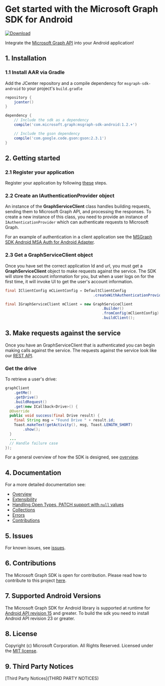# Get started with the Microsoft Graph SDK for Android

[ ![Download](https://api.bintray.com/packages/microsoftgraph/Maven/msgraph-sdk-android/images/download.svg) ](https://bintray.com/microsoftgraph/Maven/msgraph-sdk-android/_latestVersion)

Integrate the [Microsoft Graph API](https://graph.microsoft.io/en-us/getting-started) into your Android application!

## 1. Installation
### 1.1 Install AAR via Gradle
Add the JCenter repository and a compile dependency for `msgraph-sdk-android` to your project's `build.gradle`

```gradle
repository {
    jcenter()
}

dependency {
    // Include the sdk as a dependency
    compile('com.microsoft.graph:msgraph-sdk-android:1.2.+')

    // Include the gson dependency
    compile('com.google.code.gson:gson:2.3.1')
}
```

## 2. Getting started

### 2.1 Register your application

Register your application by following [these](https://graph.microsoft.io/en-us/app-registration) steps.

### 2.2 Create an IAuthenticationProvider object

An instance of the **GraphServiceClient** class handles building requests,
sending them to Microsoft Graph API, and processing the responses. To create a
new instance of this class, you need to provide an instance of
`IAuthenticationProvider` which can authenticate requests to Microsoft Graph.

For an example of authentication in a client application see the [MSGraph SDK Android MSA Auth for Android Adapter](https://github.com/microsoftgraph/msgraph-sdk-android-msa-auth-for-android-adapter).

### 2.3 Get a GraphServiceClient object

Once you have set the correct application Id and url, you must get a **GraphServiceClient** object to make requests against the service. The SDK will store the account information for you, but when a user logs on for the first time, it will invoke UI to get the user's account information.

```java
final IClientConfig mCLientConfig = DefaultClientConfig
                                        .createWithAuthenticationProvider(mAuthenticationProvider);

final IGraphServiceClient mClient = new GraphServiceClient
                                            .Builder()
                                            .fromConfig(mClientConfig)
                                            .buildClient();
```

## 3. Make requests against the service

Once you have an GraphServiceClient that is authenticated you can begin making calls against the service. The requests against the service look like our [REST API](https://graph.microsoft.io/en-us/docs).

### Get the drive

To retrieve a user's drive:

```java
graphClient
    .getMe()
    .getDrive()
    .buildRequest()
    .get(new ICallback<Drive>() {
  @Override
  public void success(final Drive result) {
    final String msg = "Found Drive " + result.id;
    Toast.makeText(getActivity(), msg, Toast.LENGTH_SHORT)
        .show();
  }
  ...
  // Handle failure case
});
```

For a general overview of how the SDK is designed, see [overview](docs/overview.md).

## 4. Documentation

For a more detailed documentation see:

* [Overview](docs/overview.md)
* [Extensibility](docs/extensibility.md)
* [Handling Open Types, PATCH support with `null` values](docs/opentypes.md)
* [Collections](docs/collections.md)
* [Errors](docs/errors.md)
* [Contributions](docs/contributions.md)

## 5. Issues

For known issues, see [issues](https://github.com/MicrosoftGraph/sdk-android/issues).

## 6. Contributions

The Microsoft Graph SDK is open for contribution. Please read how to contribute to this project [here](docs/contributions.md).

## 7. Supported Android Versions
The Microsoft Graph SDK for Android library is supported at runtime for [Android API revision 15](http://source.android.com/source/build-numbers.html) and greater. To build the sdk you need to install Android API revision 23 or greater.

## 8. License

Copyright (c) Microsoft Corporation. All Rights Reserved. Licensed under the [MIT license](LICENSE).

## 9. Third Party Notices

[Third Party Notices](THIRD PARTY NOTICES)
